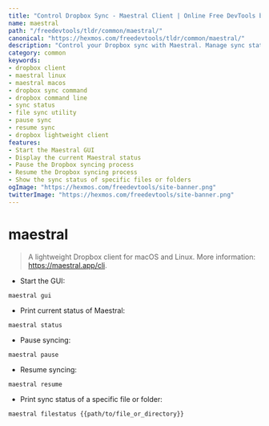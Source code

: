 ```yaml
---
title: "Control Dropbox Sync - Maestral Client | Online Free DevTools by Hexmos"
name: maestral
path: "/freedevtools/tldr/common/maestral/"
canonical: "https://hexmos.com/freedevtools/tldr/common/maestral/"
description: "Control your Dropbox sync with Maestral. Manage sync status, pause/resume syncing, and check file status effortlessly. Free online tool, no registration required."
category: common
keywords:
- dropbox client
- maestral linux
- maestral macos
- dropbox sync command
- dropbox command line
- sync status
- file sync utility
- pause sync
- resume sync
- dropbox lightweight client
features:
- Start the Maestral GUI
- Display the current Maestral status
- Pause the Dropbox syncing process
- Resume the Dropbox syncing process
- Show the sync status of specific files or folders
ogImage: "https://hexmos.com/freedevtools/site-banner.png"
twitterImage: "https://hexmos.com/freedevtools/site-banner.png"
---
```


# maestral

> A lightweight Dropbox client for macOS and Linux.
> More information: <https://maestral.app/cli>.

- Start the GUI:

`maestral gui`

- Print current status of Maestral:

`maestral status`

- Pause syncing:

`maestral pause`

- Resume syncing:

`maestral resume`

- Print sync status of a specific file or folder:

`maestral filestatus {{path/to/file_or_directory}}`
